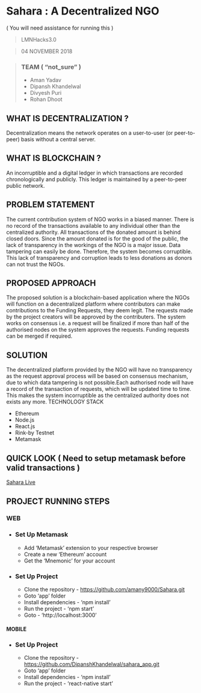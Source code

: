 # Sahara : A Decentralized NGO
( You will need assistance for running this )

> LMNHacks3.0

> 04 NOVEMBER 2018

> ### TEAM ( “not_sure” )
> + Aman Yadav
> + Dipansh Khandelwal
> + Divyesh Puri
> + Rohan Dhoot

## WHAT IS DECENTRALIZATION ?
Decentralization means the network operates on a user-to-user (or peer-to-peer) basis without a central server.

## WHAT IS BLOCKCHAIN ?
An incorruptible and a digital ledger in which transactions are recorded chronologically and publicly. This ledger is maintained by a peer-to-peer public network.

## PROBLEM STATEMENT
The current contribution system of NGO works in a biased manner. There is no record of the transactions available to any individual other than the centralized authority. All transactions of the donated amount is behind closed doors. Since the amount donated is for the good of the public, the lack of transparency in the workings of the NGO is a major issue. Data tampering can easily be done. Therefore, the system becomes corruptible. This lack of transparency and corruption leads to less donations as donors can not trust the NGOs. 

## PROPOSED APPROACH
The proposed solution is a blockchain-based application where the NGOs will function on a decentralized platform where contributors can make contributions to the Funding Requests, they deem legit. The requests made by the project creators will be approved by the contributers. The system works on consensus i.e. a request will be finalized if more than half of the authorised nodes on the system approves the requests. Funding requests can be merged if required.

## SOLUTION
The decentralized platform provided by the NGO will have no transparency as the request approval process will be based on consensus mechanism, due to which data tampering is not possible.Each authorised node will have a record of the transaction of requests, which will be updated time to time. This makes the system incorruptible as the centralized authority does not exists any more.
TECHNOLOGY STACK
+ Ethereum
+ Node.js
+ React.js
+ Rink-by Testnet
+ Metamask

## QUICK LOOK  ( Need to setup metamask before valid transactions )
[Sahara Live](https://amany9000.github.io/Sahara/)

## PROJECT RUNNING STEPS
### WEB
+ ### Set Up Metamask
    * Add ‘Metamask’ extension to your respective browser
    * Create a new ‘Ethereum’ account
    * Get the ‘Mnemonic’ for your account

+ ### Set Up Project
    * Clone the repository - https://github.com/amany9000/Sahara.git 
    * Goto ‘app’ folder
    * Install dependencies - ‘npm install’
    * Run the project - ‘npm start’
    * Goto - ‘http://localhost:3000’

#### MOBILE
+ ### Set Up Project
    * Clone the repository - https://github.com/DipanshKhandelwal/sahara_app.git 
    * Goto ‘app’ folder
    * Install dependencies - ‘npm install’
    * Run the project - ‘react-native start’
